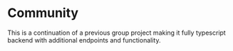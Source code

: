 # Community

This is a continuation of a previous group project making it fully typescript backend with additional endpoints and functionality.
